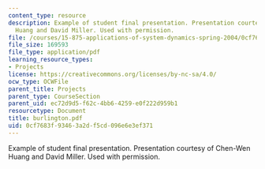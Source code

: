 ```yaml
---
content_type: resource
description: Example of student final presentation. Presentation courtesy of Chen-Wen
  Huang and David Miller. Used with permission.
file: /courses/15-875-applications-of-system-dynamics-spring-2004/0cf7683f93463a2df5cd096e6e3ef371_burlington.pdf
file_size: 169593
file_type: application/pdf
learning_resource_types:
- Projects
license: https://creativecommons.org/licenses/by-nc-sa/4.0/
ocw_type: OCWFile
parent_title: Projects
parent_type: CourseSection
parent_uid: ec72d9d5-f62c-4bb6-4259-e0f222d959b1
resourcetype: Document
title: burlington.pdf
uid: 0cf7683f-9346-3a2d-f5cd-096e6e3ef371
---
```

Example of student final presentation. Presentation courtesy of Chen-Wen Huang and David Miller. Used with permission.